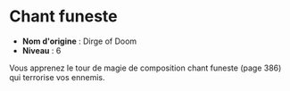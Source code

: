 # Chant funeste

 * **Nom d'origine** : Dirge of Doom
 * **Niveau** : 6


<p>Vous apprenez le tour de magie de composition chant funeste (page 386) qui terrorise vos ennemis.</p>